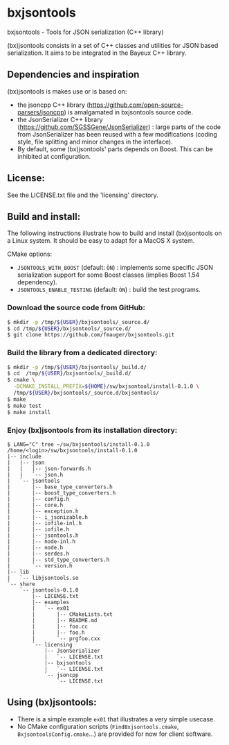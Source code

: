 # bxjsontools

bxjsontools - Tools for JSON serialization (C++ library)

(bx)jsontools consists in a set of  C++ classes and utilities for JSON
based  serialization.  It  aims to  be  integrated in  the Bayeux  C++
library.

## Dependencies and inspiration

(bx)jsontools is makes use or is based on:
* the jsoncpp C++ library (https://github.com/open-source-parsers/jsoncpp)
is amalgamated in bxjsontools source code.
* the              JsonSerializer             C++              library
  (https://github.com/SGSSGene/JsonSerializer)  : large  parts of  the
  code from  JsonSerializer has been  reused with a  few modifications
  (coding style, file splitting and minor changes in the interface).
* By default, some (bx)jsontools' parts depends on Boost. This can be inhibited
  at configuration.

## License:

See the LICENSE.txt file and the 'licensing' directory.


## Build and install:

The  following  instructions  illustrate  how  to  build  and  install
(bx)jsontools on  a Linux  system. It  should be easy  to adapt  for a
MacOS X system.

CMake options:

* ``JSONTOOLS_WITH_BOOST`` (default: ``ÒN``) : implements some
specific JSON serialization support for some Boost classes (implies Boost 1.54 dependency).
* ``JSONTOOLS_ENABLE_TESTING`` (default: ``ÒN``) : build the test programs.


### Download the source code from GitHub:
```sh
$ mkdir -p /tmp/${USER}/bxjsontools/_source.d/
$ cd /tmp/${USER}/bxjsontools/_source.d/
$ git clone https://github.com/fmauger/bxjsontools.git
```
### Build the library from a dedicated directory:
```sh
$ mkdir -p /tmp/${USER}/bxjsontools/_build.d/
$ cd  /tmp/${USER}/bxjsontools/_build.d/
$ cmake \
  -DCMAKE_INSTALL_PREFIX=${HOME}/sw/bxjsontool/install-0.1.0 \
  /tmp/${USER}/bxjsontools/_source.d/bxjsontools/
$ make
$ make test
$ make install
```

### Enjoy (bx)jsontools from its installation directory:
```
$ LANG="C" tree ~/sw/bxjsontools/install-0.1.0
/home/<login>/sw/bxjsontools/install-0.1.0
|-- include
|   |-- json
|   |   |-- json-forwards.h
|   |   `-- json.h
|   `-- jsontools
|       |-- base_type_converters.h
|       |-- boost_type_converters.h
|       |-- config.h
|       |-- core.h
|       |-- exception.h
|       |-- i_jsonizable.h
|       |-- iofile-inl.h
|       |-- iofile.h
|       |-- jsontools.h
|       |-- node-inl.h
|       |-- node.h
|       |-- serdes.h
|       |-- std_type_converters.h
|       `-- version.h
|-- lib
|   `-- libjsontools.so
`-- share
    `-- jsontools-0.1.0
        |-- LICENSE.txt
        |-- examples
        |   `-- ex01
        |       |-- CMakeLists.txt
        |       |-- README.md
        |       |-- foo.cc
        |       |-- foo.h
        |       `-- prgfoo.cxx
        `-- licensing
            |-- JsonSerializer
            |   `-- LICENSE.txt
            |-- bxjsontools
            |   `-- LICENSE.txt
            `-- jsoncpp
                `-- LICENSE.txt
```

## Using (bx)jsontools:

* There  is a  simple example  ``ex01`` that  illustrates a  very simple
usecase.
* No    CMake    configuration    scripts    (``FindBxjsontools.cmake``,
``BxjsontoolsConfig.cmake``...)   are  provided  for  now  for  client
software.
